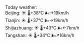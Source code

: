 Today weather:  
Beijing: ☀️   🌡️+38°C 🌬️→19km/h  
Tianjin: ☀️   🌡️+37°C 🌬️→19km/h  
Shijiazhuang: ☀️   🌡️+43°C 🌬️←7km/h  
Tangshan: ☀️   🌡️+34°C 🌬️↗16km/h  
